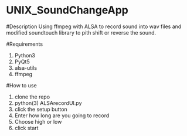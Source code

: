 UNIX_SoundChangeApp
===========================
#Description
Using ffmpeg with ALSA to record sound into wav files and modified soundtouch library to pith shift or reverse the sound.

#Requirements
1. Python3
2. PyQt5
3. alsa-utils
4. ffmpeg

#How to use
1. clone the repo
2. python(3) ALSArecordUI.py
3. click the setup button
4. Enter how long are you going to record
5. Choose high or low
6. click start